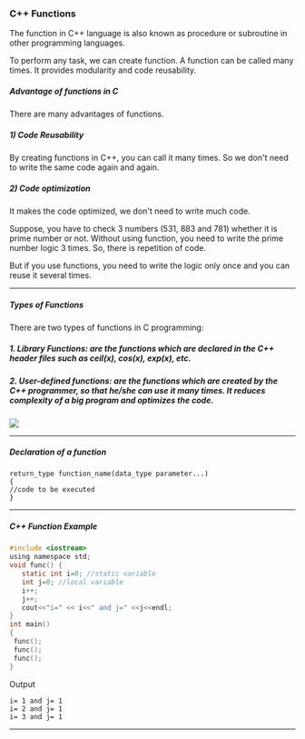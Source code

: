 ### C++ Functions

The function in C++ language is also known as procedure or subroutine in other programming languages.

To perform any task, we can create function. A function can be called many times. It provides modularity and code reusability.

##### Advantage of functions in C

There are many advantages of functions.

##### 1) Code Reusability

By creating functions in C++, you can call it many times. So we don't need to write the same code again and again.

##### 2) Code optimization

It makes the code optimized, we don't need to write much code.

Suppose, you have to check 3 numbers (531, 883 and 781) whether it is prime number or not. Without using function, you need to write the prime number logic 3 times. So, there is repetition of code.

But if you use functions, you need to write the logic only once and you can reuse it several times.

-------

##### Types of Functions

There are two types of functions in C programming:

##### 1. Library Functions: are the functions which are declared in the C++ header files such as ceil(x), cos(x), exp(x), etc.

##### 2. User-defined functions: are the functions which are created by the C++ programmer, so that he/she can use it many times. It reduces complexity of a big program and optimizes the code.


![](https://static.javatpoint.com/cpp/images/cpp-functions1.png)

-----

##### Declaration of a function

```
return_type function_name(data_type parameter...)  
{    
//code to be executed    
}
```

-----

##### C++ Function Example

```objectivec
#include <iostream>  
using namespace std;  
void func() {    
   static int i=0; //static variable    
   int j=0; //local variable    
   i++;    
   j++;    
   cout<<"i=" << i<<" and j=" <<j<<endl;    
}    
int main()  
{  
 func();    
 func();    
 func();    
} 
```
Output
```
i= 1 and j= 1
i= 2 and j= 1
i= 3 and j= 1
```

--------

